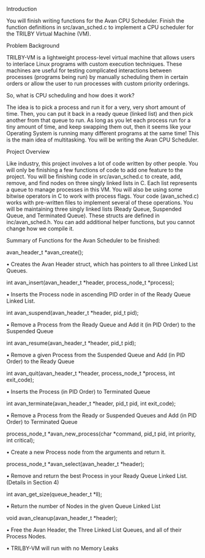 Introduction

You will finish writing functions for the Avan CPU Scheduler. Finish the function definitions in
src/avan_sched.c to implement a CPU scheduler for the TRILBY Virtual Machine (VM).

Problem Background

TRILBY-VM is a lightweight process-level virtual machine that allows users to interlace Linux
programs with custom execution techniques. These machines are useful for testing complicated
interactions between processes (programs being run) by manually scheduling them in certain
orders or allow the user to run processes with custom priority orderings.

So, what is CPU scheduling and how does it work?

The idea is to pick a process and run it for a very, very short amount of time. Then, you can put it
back in a ready queue (linked list) and then pick another from that queue to run. As long as you
let each process run for a tiny amount of time, and keep swapping them out, then it seems like
your Operating System is running many different programs at the same time! This is the main idea
of multitasking. You will be writing the Avan CPU Scheduler.

Project Overview

Like industry, this project involves a lot of code written by other people. You will only be
finishing a few functions of code to add one feature to the project.
You will be finishing code in src/avan_sched.c to create, add, remove, and find nodes on three
singly linked lists in C. Each list represents a queue to manage processes in this VM. You will
also be using some bitwise operators in C to work with process flags.
Your code (avan_sched.c) works with pre-written files to implement several of these
operations. You will be maintaining three singly linked lists (Ready Queue, Suspended Queue,
and Terminated Queue). These structs are defined in inc/avan_sched.h.
You can add additional helper functions, but you cannot change how we compile it.

Summary of Functions for the Avan Scheduler to be finished:

avan_header_t *avan_create();

• Creates the Avan Header struct, which has pointers to all three Linked List Queues.

int avan_insert(avan_header_t *header, process_node_t *process);

• Inserts the Process node in ascending PID order in of the Ready Queue Linked List.

int avan_suspend(avan_header_t *header, pid_t pid);

• Remove a Process from the Ready Queue and Add it (in PID Order) to the Suspended Queue

int avan_resume(avan_header_t *header, pid_t pid);

• Remove a given Process from the Suspended Queue and Add (in PID Order) to the Ready Queue

int avan_quit(avan_header_t *header, process_node_t *process, int exit_code);

• Inserts the Process (in PID Order) to Terminated Queue

int avan_terminate(avan_header_t *header, pid_t pid, int exit_code);

• Remove a Process from the Ready or Suspended Queues and Add (in PID Order) to Terminated Queue

process_node_t *avan_new_process(char *command, pid_t pid, int priority, int critical);

• Create a new Process node from the arguments and return it.

process_node_t *avan_select(avan_header_t *header);

• Remove and return the best Process in your Ready Queue Linked List. (Details in Section 4)

int avan_get_size(queue_header_t *ll);

• Return the number of Nodes in the given Queue Linked List

void avan_cleanup(avan_header_t *header);

• Free the Avan Header, the Three Linked List Queues, and all of their Process Nodes.

• TRILBY-VM will run with no Memory Leaks
